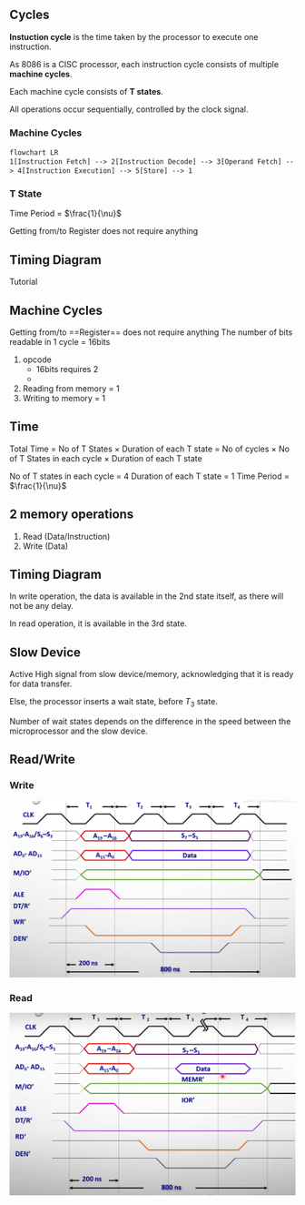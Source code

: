 ## Cycles

**Instuction cycle** is the time taken by the processor to execute one instruction.

As 8086 is a CISC processor, each instruction cycle consists of multiple **machine cycles**.

Each machine cycle consists of **T states**.

All operations occur sequentially, controlled by the clock signal.

### Machine Cycles

```mermaid
flowchart LR
1[Instruction Fetch] --> 2[Instruction Decode] --> 3[Operand Fetch] --> 4[Instruction Execution] --> 5[Store] --> 1
```

### T State

Time Period = $\frac{1}{\nu}$

Getting from/to Register does not require anything

## Timing Diagram

Tutorial

## Machine Cycles
Getting from/to ==Register== does not require anything
The number of bits readable in 1 cycle = 16bits
1. opcode
     - 16bits requires 2
     - 
1. Reading from memory = 1
1. Writing to memory = 1
## Time
Total Time
= No of T States $\times$ Duration of each T state 
= No of cycles $\times$ No of T States in each cycle $\times$ Duration of each T state 

No of T states in each cycle = 4
Duration of each T state = 1 Time Period = $\frac{1}{\nu}$

## 2 memory operations
1. Read (Data/Instruction)
2. Write (Data)

## Timing Diagram

In write operation, the data is available in the 2nd state itself, as there will not be any delay.

In read operation, it is available in the 3rd state.

## Slow Device

Active High signal from slow device/memory, acknowledging that it is ready for data transfer.

Else, the processor inserts a wait state, before $T_3$ state.

Number of wait states depends on the difference in the speed between the microprocessor and the slow device.

## Read/Write

### Write

![timing_diagram_write](assets/timing_diagram_write.png)

### Read

![timing_diagram_read](assets/timing_diagram_read.png)
